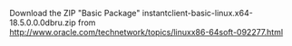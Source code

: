 Download the ZIP "Basic Package" instantclient-basic-linux.x64-18.5.0.0.0dbru.zip from http://www.oracle.com/technetwork/topics/linuxx86-64soft-092277.html